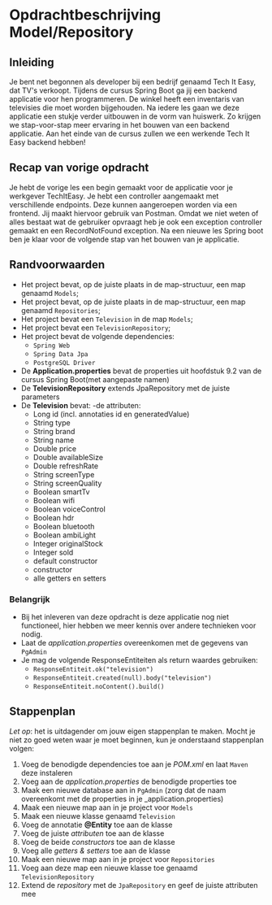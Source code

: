 # Opdrachtbeschrijving Model/Repository

## Inleiding

Je bent net begonnen als developer bij een bedrijf genaamd Tech It Easy, dat TV's verkoopt. Tijdens de cursus Spring Boot ga jij een backend applicatie voor hen programmeren. De winkel heeft een inventaris van televisies die moet worden bijgehouden. Na iedere les gaan we deze applicatie een stukje verder uitbouwen in de vorm van huiswerk. Zo krijgen we stap-voor-stap meer ervaring in het bouwen van een backend applicatie. Aan het einde van de cursus zullen we een werkende Tech It Easy backend hebben!

## Recap van vorige opdracht

Je hebt de vorige les een begin gemaakt voor de applicatie voor je werkgever TechItEasy. Je hebt een controller aangemaakt met verschillende endpoints. Deze kunnen aangeroepen worden via een frontend. Jij maakt hiervoor gebruik van Postman. Omdat we niet weten of alles bestaat wat de gebruiker opvraagt heb je ook een exception controller gemaakt en een RecordNotFound exception. Na een nieuwe les Spring boot ben je klaar voor de volgende stap van het bouwen van je applicatie.

## Randvoorwaarden

- Het project bevat, op de juiste plaats in de map-structuur, een map genaamd `Models`;
- Het project bevat, op de juiste plaats in de map-structuur, een map genaamd `Repositories`;
- Het project bevat een `Television` in de map `Models`;
- Het project bevat een `TelevisionRepository`;
- Het project bevat de volgende dependencies:
  - `Spring Web`
  - `Spring Data Jpa`
  - `PostgreSQL Driver`
- De **Application.properties** bevat de properties uit hoofdstuk 9.2 van de cursus Spring Boot(met aangepaste namen)
- De **TelevisionRepository** extends JpaRepository met de juiste parameters
- De **Television** bevat:
  -de attributen:
  - Long id (incl. annotaties id en generatedValue)
  - String type
  - String brand
  - String name
  - Double price
  - Double availableSize
  - Double refreshRate
  - String screenType
  - String screenQuality
  - Boolean smartTv
  - Boolean wifi
  - Boolean voiceControl
  - Boolean hdr
  - Boolean bluetooth
  - Boolean ambiLight
  - Integer originalStock
  - Integer sold
  - default constructor
  - constructor
  - alle getters en setters

### Belangrijk
- Bij het inleveren van deze opdracht is deze applicatie nog niet functioneel, hier hebben we meer kennis over andere technieken voor nodig.
- Laat de _application.properties_ overeenkomen met de gegevens van `PgAdmin`
- Je mag de volgende ResponseEntiteiten als return waardes gebruiken:
  - `ResponseEntiteit.ok("television")`
  - `ResponseEntiteit.created(null).body("television")`
  - `ResponseEntiteit.noContent().build()`

## Stappenplan
_Let op_: het is uitdagender om jouw eigen stappenplan te maken. Mocht je niet zo goed weten waar je moet beginnen, kun je onderstaand stappenplan volgen:

1. Voeg de benodigde dependencies toe aan je _POM.xml_ en laat `Maven` deze instaleren
2. Voeg aan de _application.properties_ de benodigde properties toe
3. Maak een nieuwe database aan in `PgAdmin` (zorg dat de naam overeenkomt met de properties in je _application.properties)
4. Maak een nieuwe map aan in je project voor `Models`
5. Maak een nieuwe klasse genaamd `Television`
6. Voeg de annotatie **@Entity** toe aan de klasse
7. Voeg de juiste _attributen_ toe aan de klasse
8. Voeg de beide _constructors_ toe aan de klasse
9. Voeg alle _getters & setters_ toe aan de klasse
10. Maak een nieuwe map aan in je project voor `Repositories`
11. Voeg aan deze map een nieuwe klasse toe genaamd `TelevisionRepository`
12. Extend de _repository_ met de `JpaRepository` en geef de juiste attributen mee 